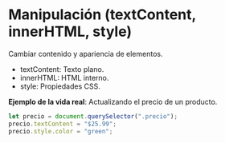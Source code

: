 # Manipulación (textContent, innerHTML, style)

Cambiar contenido y apariencia de elementos.

- textContent: Texto plano.
- innerHTML: HTML interno.
- style: Propiedades CSS.

**Ejemplo de la vida real**: Actualizando el precio de un producto.

```javascript
let precio = document.querySelector(".precio");
precio.textContent = "$25.99";
precio.style.color = "green";
```
